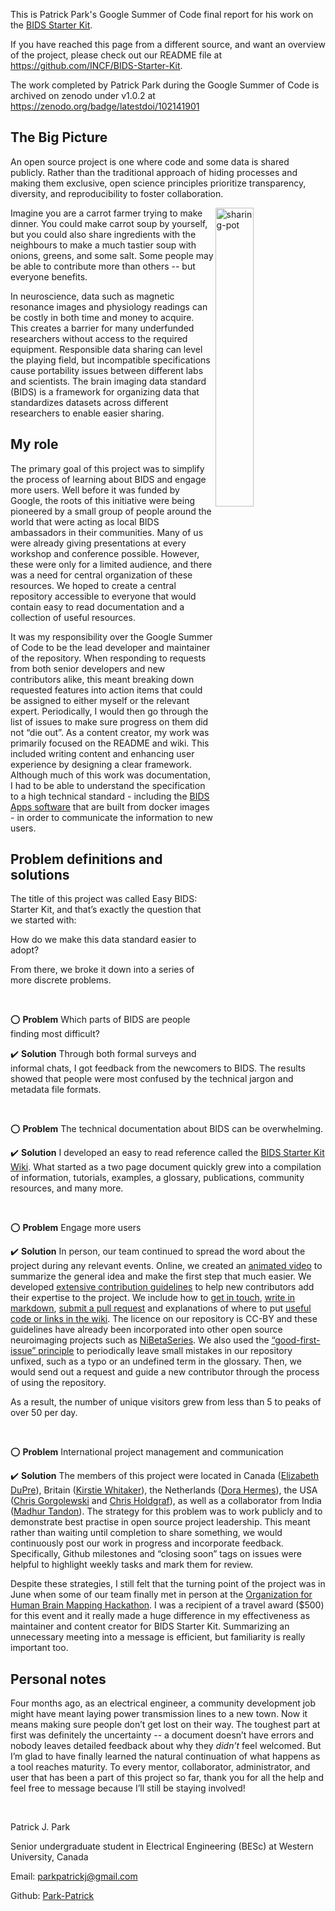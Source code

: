 This is Patrick Park's Google Summer of Code final report for his work on the [BIDS Starter Kit](https://github.com/INCF/BIDS-Starter-Kit).

If you have reached this page from a different source, and want an overview of the project, please check out our README file at https://github.com/INCF/BIDS-Starter-Kit.

The work completed by Patrick Park during the Google Summer of Code is archived on zenodo under v1.0.2 at https://zenodo.org/badge/latestdoi/102141901

## The Big Picture

An open source project is one where code and some data is shared publicly. 
Rather than the traditional approach of hiding processes and making them exclusive, open science principles 
prioritize transparency, diversity, and reproducibility to foster collaboration. 

<img align="right" width="35%" src="https://i.imgur.com/zxmd6W5.jpg" alt="sharing-pot"/>

Imagine you are a carrot farmer trying to make dinner. You could make carrot soup by yourself, but you could also share ingredients with the neighbours to make a much tastier soup with onions, greens, and some salt.
Some people may be able to contribute more than others -- but everyone benefits.

In neuroscience, data such as magnetic resonance images and physiology readings can be costly in both time and money to acquire.
This creates a barrier for many underfunded researchers without access to the required equipment.
Responsible data sharing can level the playing field, but incompatible specifications cause portability issues between different labs and scientists.
The brain imaging data standard (BIDS) is a framework for organizing data that standardizes datasets across different researchers to enable easier sharing.


## My role

The primary goal of this project was to simplify the process of learning about BIDS and engage more users.
Well before it was funded by Google, the roots of this initiative were being pioneered by a small group of people around the world that were acting as local BIDS ambassadors in their communities.
Many of us were already giving presentations at every workshop and conference possible.
However, these were only for a limited audience, and there was a need for central organization of these resources.
We hoped to create a central repository accessible to everyone that would contain easy to read documentation and a collection of useful resources. 

It was my responsibility over the Google Summer of Code to be the lead developer and maintainer of the repository.
When responding to requests from both senior developers and new contributors alike, this meant breaking down requested features into action items that could be assigned to either myself or the relevant expert.
Periodically, I would then go through the list of issues to make sure progress on them did not “die out”.
As a content creator, my work was primarily focused on the README and wiki.
This included writing content and enhancing user experience by designing a clear framework. 
Although much of this work was documentation, I had to be able to understand the specification to a high technical standard - including the [BIDS Apps software](http://bids-apps.neuroimaging.io/apps/) that are built from docker images - in order to communicate the information to new users.

## Problem definitions and solutions

The title of this project was called Easy BIDS: Starter Kit, and that’s exactly the question that we started with: 

How do we make this data standard easier to adopt?

From there, we broke it down into a series of more discrete problems.

<br>

:o: **Problem** Which parts of BIDS are people finding most difficult?

:heavy_check_mark: **Solution** Through both formal surveys and informal chats, I got feedback from the newcomers to BIDS.
The results showed that people were most confused by the technical jargon and metadata file formats.

<br>

:o: **Problem** The technical documentation about BIDS can be overwhelming.

:heavy_check_mark: **Solution** I developed an easy to read reference called the [BIDS Starter Kit Wiki](https://github.com/INCF/bids-starter-kit/wiki).
What started as a two page document quickly grew into a compilation of information, tutorials, examples, a glossary, publications, community resources, and many more.

<br>

:o: **Problem** Engage more users

:heavy_check_mark: **Solution** In person, our team continued to spread the word about the project during any relevant events.
Online, we created an [animated video](https://camo.githubusercontent.com/aada478abaddf957a3622589a5c370f11bf67642/687474703a2f2f696d672e796f75747562652e636f6d2f76692f425964686a5675427347302f302e6a7067) to summarize the general idea and make the first step that much easier.
We developed [extensive contribution guidelines](https://github.com/INCF/BIDS-Starter-Kit/blob/master/CONTRIBUTING.md) to help new contributors add their expertise to the project.
We include how to [get in touch](https://github.com/INCF/BIDS-Starter-Kit/blob/master/CONTRIBUTING.md#get-in-touch), [write in markdown](https://github.com/INCF/BIDS-Starter-Kit/blob/master/CONTRIBUTING.md#writing-in-markdown), [submit a pull request](https://github.com/INCF/BIDS-Starter-Kit/blob/master/CONTRIBUTING.md#making-a-change-with-a-pull-request) and explanations of where to put [useful code or links in the wiki](https://github.com/INCF/BIDS-Starter-Kit/blob/master/CONTRIBUTING.md#where-to-start-wiki-code-and-templates).
The licence on our repository is CC-BY and these guidelines have already been incorporated into other open source neuroimaging projects such as [NiBetaSeries](https://nibetaseries.readthedocs.io/en/latest/contributing.html).
We also used the [“good-first-issue” principle](https://github.com/INCF/BIDS-Starter-Kit/blob/master/CONTRIBUTING.md#where-to-start-issue-labels) to periodically leave small mistakes in our repository unfixed, such as a typo or an undefined term in the glossary.
Then, we would send out a request and guide a new contributor through the process of using the repository. 

As a result, the number of unique visitors grew from less than 5 to peaks of over 50 per day.

<br>

:o: **Problem** International project management and communication

:heavy_check_mark: **Solution** The members of this project were located in Canada ([Elizabeth DuPre](https://github.com/emdupre)), Britain ([Kirstie Whitaker](https://github.com/KirstieJane)), the Netherlands ([Dora Hermes](https://github.com/dorahermes)), the USA ([Chris Gorgolewski](https://github.com/chrisfilo) and [Chris Holdgraf](https://github.com/choldgraf/)), as well as a collaborator from India ([Madhur Tandon](https://github.com/madhur-tandon)).
The strategy for this problem was to work publicly and to demonstrate best practise in open source project leadership.
This meant rather than waiting until completion to share something, we would continuously post our work in progress and incorporate feedback.
Specifically, Github milestones and “closing soon” tags on issues were helpful to highlight weekly tasks and mark them for review. 

Despite these strategies, I still felt that the turning point of the project was in June when some of our team finally met in person at the [Organization for Human Brain Mapping Hackathon](https://ohbm.github.io/hackathon2018/).
I was a recipient of a travel award ($500) for this event and it really made a huge difference in my effectiveness as maintainer and content creator for BIDS Starter Kit.
Summarizing an unnecessary meeting into a message is efficient, but familiarity is really important too.


## Personal notes

Four months ago, as an electrical engineer, a community development job might have meant laying power transmission lines to a new town.
Now it means making sure people don’t get lost on their way.
The toughest part at first was definitely the uncertainty -- a document doesn’t have errors and nobody leaves detailed feedback about why they *didn’t* feel welcomed.
But I’m glad to have finally learned the natural continuation of what happens as a tool reaches maturity.
To every mentor, collaborator, administrator, and user that has been a part of this project so far, thank you for all the help and feel free to message because I’ll still be staying involved!

<br>

Patrick J. Park

Senior undergraduate student in Electrical Engineering (BESc) at Western University, Canada

Email: parkpatrickj@gmail.com

Github: [Park-Patrick](https://github.com/Park-Patrick)

